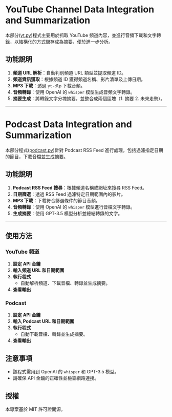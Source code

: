 # YouTube Channel Data Integration and Summarization

本部分([yt.py](./yt_pod資料整合fin/yt.py))程式主要用於抓取 YouTube 頻道內容，並進行音頻下載和文字轉錄，以結構化的方式儲存成為摘要，便於進一步分析。

## 功能說明

1. **頻道 URL 解析**：自動判別頻道 URL 類型並提取頻道 ID。
2. **頻道資訊獲取**：根據頻道 ID 獲得頻道名稱、影片清單及上傳日期。
3. **MP3 下載**：透過 `yt-dlp` 下載音頻。
4. **音頻轉錄**：使用 OpenAI 的 `whisper` 模型生成音頻文字轉錄。
5. **摘要生成**：將轉錄文字分塊摘要，並整合成兩個區塊（1. 摘要 2. 未來走勢）。

---

# Podcast Data Integration and Summarization

本部分程式([podcast.py](./yt_pod資料整合fin/podcast.py))針對 Podcast RSS Feed 進行處理，包括過濾指定日期的節目，下載音檔並生成摘要。

## 功能說明

1. **Podcast RSS Feed 搜尋**：根據頻道名稱或網址來搜尋 RSS Feed。
2. **日期篩選**：透過 RSS Feed 過濾特定日期範圍內的影片。
3. **MP3 下載**：下載符合篩選條件的節目音頻。
4. **音頻轉錄**：使用 OpenAI 的 `whisper` 模型進行音檔文字轉錄。
5. **生成摘要**：使用 GPT-3.5 模型分析並總結轉錄的文字。

---

## 使用方法

### YouTube 頻道

1. **設定 API 金鑰**  
2. **輸入頻道 URL 和日期範圍**  
3. **執行程式**  
   - 自動解析頻道、下載音檔、轉錄並生成摘要。
4. **查看輸出**  

### Podcast

1. **設定 API 金鑰**  
2. **輸入 Podcast URL 和日期範圍**  
3. **執行程式**  
   - 自動下載音檔、轉錄並生成摘要。
4. **查看輸出**  

## 注意事項

- 該程式需用到 OpenAI 的 `whisper` 和 GPT-3.5 模型。
- 請確保 API 金鑰的正確性並檢查網路連接。

## 授權

本專案基於 MIT 許可證開源。

